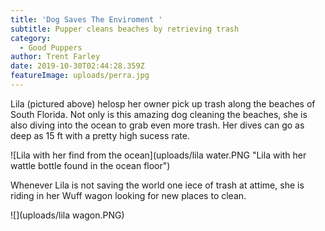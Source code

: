 ```yaml
---
title: 'Dog Saves The Enviroment '
subtitle: Pupper cleans beaches by retrieving trash
category:
  - Good Puppers
author: Trent Farley
date: 2019-10-30T02:44:28.359Z
featureImage: uploads/perra.jpg
---
```

Lila (pictured above) helosp her owner pick up trash along the beaches of South Florida. Not only is this amazing dog cleaning the beaches, she is also diving into the ocean to grab even more trash. Her dives can go as deep as 15 ft with a pretty high sucess rate. 

![Lila with her find from the ocean](uploads/lila water.PNG "Lila with her wattle bottle found in the ocean floor")

Whenever Lila is not saving the world one iece of trash at attime, she is riding in her Wuff wagon looking for new places to clean. 

![](uploads/lila wagon.PNG)
